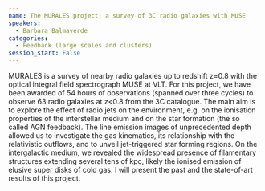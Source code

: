 ```yaml
---
name: The MURALES project; a survey of 3C radio galaxies with MUSE
speakers:
  - Barbara Balmaverde
categories:
  - Feedback (large scales and clusters)
session_start: False
---
```


MURALES is a survey of nearby radio galaxies up to redshift z=0.8 with the optical integral field spectrograph MUSE at VLT. For this project, we have been awarded of 54 hours of observations (spanned over three cycles) to observe 63 radio galaxies at z<0.8 from the 3C catalogue. The main aim is to explore the effect of radio jets on the environment, e.g. on the ionisation properties of the interstellar medium and on the star formation (the so called AGN feedback). The line emission images of unprecedented depth allowed us to investigate the gas kinematics, its relationship with the relativistic outflows, and to unveil jet-triggered star forming regions.  On the intergalactic medium, we revealed the widespread presence of filamentary structures extending several tens of kpc, likely the ionised emission of elusive super disks of cold gas. I will present the past and the state-of-art results of this project.